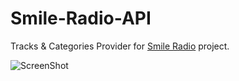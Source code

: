 # Smile-Radio-API

Tracks & Categories Provider for [Smile Radio](https://github.com/Smile-Formations/Smile-Radio) project.

![ScreenShot](https://repository-images.githubusercontent.com/572626855/88073691-696f-4fb7-8330-43f4328167aa)
